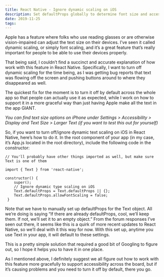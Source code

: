 ```yaml
---
title: React Native - Ignore dynamic scaling on iOS
description: Set defaultProps globally to determine font size and accessibility options
date: 2019-11-25
tags:
---
```

Apple has a feature where folks who use reading glasses or are otherwise vision-impaired can adjust the text size on their devices. I’ve seen it called dynamic scaling, or simply font scaling, and it’s a great feature that’s really important for people to be able to use their devices properly.

That being said, I couldn’t find a succinct and accurate explanation of how work with this feature in React Native. Specifically, I want to turn off dynamic scaling for the time being, as I was getting bug reports that text was flowing off the screen and pushing buttons around to where they disappeared as well.

The quickest fix for the moment is to turn it off by default across the whole app so that people can actually use it as expected, while I work on how to support it in a more graceful way than just having Apple make all the text in the app GIANT.

_You can find text size options on iPhone under Settings > Accessibility > Display and Text Size > Larger Text (if you want to test this out for yourself)_

So, if you want to turn off/ignore dynamic text scaling on iOS in React Native, here’s how to do it. In the root component of your app (in my case, it’s App.js located in the root directory), include the following code in the constructor:

```
// You'll probably have other things imported as well, but make sure Text is one of them

import { Text } from 'react-native';

constructor() {  
    super();  
    // Ignore dynamic type scaling on iOS  
    Text.defaultProps = Text.defaultProps || {}; 
    Text.defaultProps.allowFontScaling = false;   
 }
```

Note that we have to manually set up defaultProps for the Text object. All we’re doing is saying “If there are already defaultProps, cool, we’ll keep them. If not, we’ll set it to an empty object.” From the forum responses I’ve seen out there, it seems like this is a quirk of more recent updates to React Native, so we’ll deal with it this way for now. With this set up, anytime you use Text in your app, it will default to these settings.

This is a pretty simple solution that required a good bit of Googling to figure out, so I hope it helps you to have it in one place.

As I mentioned above, I definitely suggest we all figure out how to work with this feature more gracefully to support accessibility across the board, but if it’s causing problems and you need to turn it off by default, there you go.